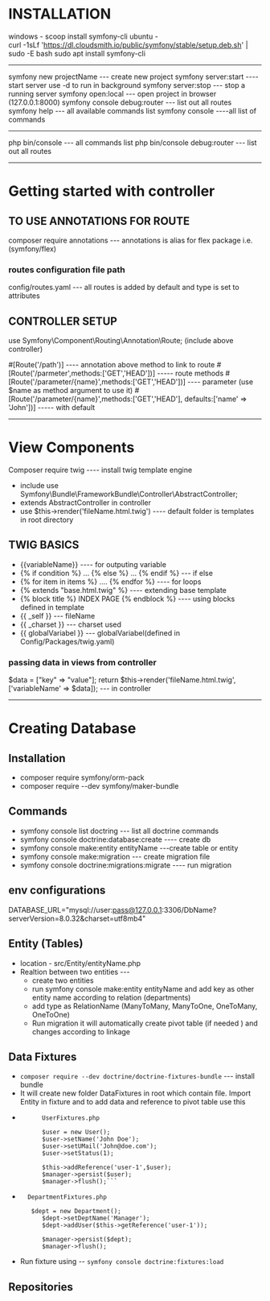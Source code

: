 # INSTALLATION
windows - scoop install symfony-cli
ubuntu -  
    curl -1sLf 'https://dl.cloudsmith.io/public/symfony/stable/setup.deb.sh' | sudo -E bash
    sudo apt install symfony-cli

-------------------------------------------------------------------------------------

symfony new projectName --- create new project
symfony server:start ---- start server use -d to run in background
symfony server:stop --- stop a running server
symfony open:local --- open project in browser (127.0.0.1:8000)
symfony console debug:router --- list out all routes
symfony help --- all available commands list
symfony console ----all list of commands

--------------------------------------------------------------------------------------
php bin/console --- all commands list
php bin/console debug:router --- list out all routes

-------------------------------------------------------------------------------------
# Getting started with controller

## TO USE ANNOTATIONS FOR ROUTE

composer require annotations --- annotations is alias for flex package i.e.(symfony/flex)

### routes configuration file path 
config/routes.yaml --- all routes is added by default and type is set to attributes

## CONTROLLER SETUP

use Symfony\Component\Routing\Annotation\Route; (include above controller)

#[Route('/path')] ---- annotation above method to link to route
#[Route('/parmeter',methods:['GET','HEAD'])] ----- route methods
#[Route('/parameter/{name}',methods:['GET','HEAD'])] ---- parameter (use $name as method argument to use it)
#[Route('/parameter/{name}',methods:['GET','HEAD'], defaults:['name' => 'John'])] ----- with default


--------------------------------------------------------------------------------------

# View Components

Composer require twig ---- install twig template engine

- include use Symfony\Bundle\FrameworkBundle\Controller\AbstractController;
- extends AbstractController in controller
- use $this->render('fileName.html.twig') ---- default folder is templates in root directory

## TWIG BASICS

- {{variableName}} ---- for outputing variable 
- {% if condition %} ... {% else %} ... {% endif %} --- if else
- {% for item in items %} .... {% endfor %} ---- for loops
- {% extends "base.html.twig" %} ---- extending base template
- {% block title %} INDEX PAGE {% endblock %} ---- using blocks defined in template
- {{ _self }} --- fileName
- {{ _charset }} --- charset used
- {{ globalVariabel }} --- globalVariabel(defined in Config/Packages/twig.yaml) 

### passing data in views from controller

$data = ["key" => "value"];
return $this->render('fileName.html.twig',['variableName' => $data]); --- in controller


------------------------------------------------------------------------------------------

# Creating Database

## Installation 
- composer require symfony/orm-pack
- composer require --dev symfony/maker-bundle

## Commands
- symfony console list doctring --- list all doctrine commands
- symfony console doctrine:database:create ---- create db
- symfony console make:entity entityName ---create table or entity
- symfony console make:migration --- create migration file
- symfony console doctrine:migrations:migrate ---- run migration

## env configurations
DATABASE_URL="mysql://user:pass@127.0.0.1:3306/DbName?serverVersion=8.0.32&charset=utf8mb4"

## Entity (Tables)
- location - src/Entity/entityName.php
- Realtion between two entities --- 
    - create two entities
    - run symfony console make:entity entityName and add key as other entity name according to relation (departments)
    - add type as RelationName (ManyToMany, ManyToOne, OneToMany, OneToOne)
    - Run migration it will automatically create pivot table (if needed ) and changes according to linkage
## Data Fixtures
- ```composer require --dev doctrine/doctrine-fixtures-bundle``` --- install bundle
- It will create new folder DataFixtures in root which contain file. Import Entity in fixture and to add data and reference to pivot table use this 
- ```
        UserFixtures.php

        $user = new User();
        $user->setName('John Doe');
        $user->setUMail('John@doe.com');
        $user->setStatus(1);

        $this->addReference('user-1',$user);
        $manager->persist($user);
        $manager->flush();``` 
- ```
    DepartmentFixtures.php

     $dept = new Department();
        $dept->setDeptName('Manager');
        $dept->addUser($this->getReference('user-1'));
        
        $manager->persist($dept);
        $manager->flush();
    ```
- Run fixture using -- ```symfony console doctrine:fixtures:load```

## Repositories